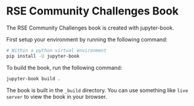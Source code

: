 # RSE Community Challenges Book

The RSE Community Challenges book is created with jupyter-book.

First setup your environment by running the following command:

```bash
# Within a python virtual environment
pip install -U jupyter-book
```

To build the book, run the following command:

```bash
jupyter-book build .
```

The book is built in the `_build` directory.
You can use something like `live server` to view the book in your browser.
